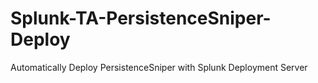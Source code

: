 # Splunk-TA-PersistenceSniper-Deploy
Automatically Deploy PersistenceSniper with Splunk Deployment Server
